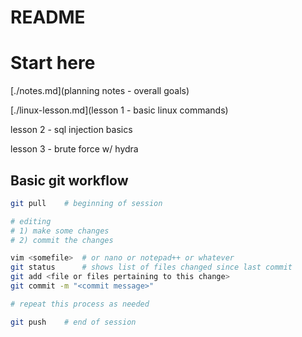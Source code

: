 # README

# Start here

[./notes.md](planning notes - overall goals)

[./linux-lesson.md](lesson 1 - basic linux commands)

lesson 2 - sql injection basics

lesson 3 - brute force w/ hydra


## Basic git workflow

```bash
git pull    # beginning of session

# editing
# 1) make some changes
# 2) commit the changes

vim <somefile>  # or nano or notepad++ or whatever
git status      # shows list of files changed since last commit
git add <file or files pertaining to this change>
git commit -m "<commit message>"

# repeat this process as needed

git push    # end of session
```
